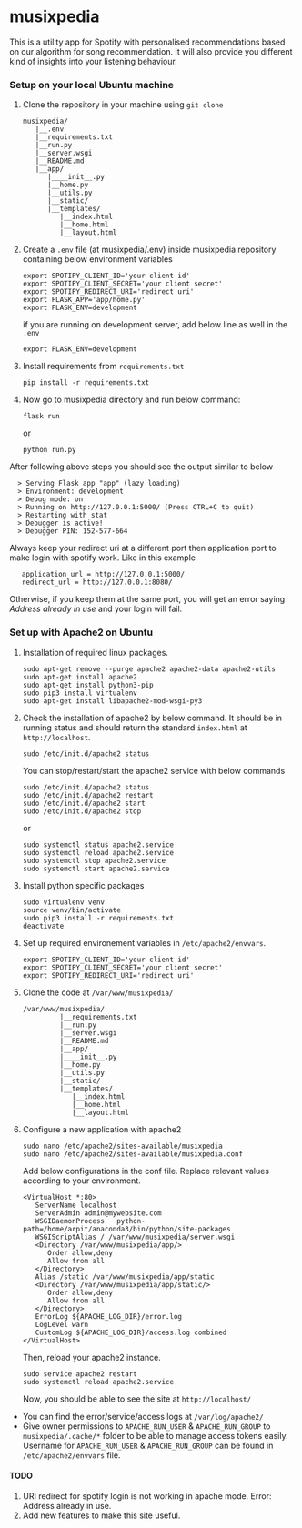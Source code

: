 # musixpedia

This is a utility app for Spotify with personalised recommendations based on our algorithm for song recommendation.
It will also provide you different kind of insights into your listening behaviour.

### Setup on your local Ubuntu machine
1. Clone the repository in your machine using `git clone`
   ```buildoutcfg
   musixpedia/
      |__.env
      |__requirements.txt
      |__run.py
      |__server.wsgi
      |__README.md
      |__app/
         |____init__.py
         |__home.py
         |__utils.py
         |__static/
         |__templates/
            |__index.html
            |__home.html
            |__layout.html
   ```
2. Create a `.env` file (at musixpedia/.env) inside musixpedia repository containing below environment variables
   ```buildoutcfg
   export SPOTIPY_CLIENT_ID='your client id'
   export SPOTIPY_CLIENT_SECRET='your client secret'
   export SPOTIPY_REDIRECT_URI='redirect uri'
   export FLASK_APP='app/home.py'
   export FLASK_ENV=development
   ```
   if you are running on development server, add below line as well in the `.env`
   ```buildoutcfg
   export FLASK_ENV=development
   ```
3. Install requirements from `requirements.txt`
   ```buildoutcfg
   pip install -r requirements.txt
   ```
4. Now go to musixpedia directory and run below command:
    ```buildoutcfg
    flask run
    ```
    or
    ```buildoutcfg
    python run.py
    ```
   
After following above steps you should see the output similar to below

      > Serving Flask app "app" (lazy loading)
      > Environment: development
      > Debug mode: on
      > Running on http://127.0.0.1:5000/ (Press CTRL+C to quit)
      > Restarting with stat
      > Debugger is active!
      > Debugger PIN: 152-577-664

Always keep your redirect uri at a different port then application port to make login with spotify work. Like in this example
```buildoutcfg
   application_url = http://127.0.0.1:5000/
   redirect_url = http://127.0.0.1:8080/
```
Otherwise, if you keep them at the same port, you will get an error saying _Address already in use_ and your login will fail.

### Set up with Apache2 on Ubuntu
1. Installation of required linux packages.
   ```commandline
   sudo apt-get remove --purge apache2 apache2-data apache2-utils
   sudo apt-get install apache2
   sudo apt-get install python3-pip
   sudo pip3 install virtualenv
   sudo apt-get install libapache2-mod-wsgi-py3
   ```
2. Check the installation of apache2 by below command. It should be in running status and should return the standard `index.html` at `http://localhost`.
   ```commandline
   sudo /etc/init.d/apache2 status
   ```
   You can stop/restart/start the apache2 service with below commands
   ```commandline
   sudo /etc/init.d/apache2 status
   sudo /etc/init.d/apache2 restart
   sudo /etc/init.d/apache2 start
   sudo /etc/init.d/apache2 stop
   ```
   or 
   ```commandline
   sudo systemctl status apache2.service
   sudo systemctl reload apache2.service
   sudo systemctl stop apache2.service
   sudo systemctl start apache2.service
   ```
3. Install python specific packages
   ```commandline
   sudo virtualenv venv
   source venv/bin/activate
   sudo pip3 install -r requirements.txt
   deactivate
   ```
4. Set up required environement variables in `/etc/apache2/envvars`.
   ```commandline
   export SPOTIPY_CLIENT_ID='your client id'
   export SPOTIPY_CLIENT_SECRET='your client secret'
   export SPOTIPY_REDIRECT_URI='redirect uri'
   ```
5. Clone the code at `/var/www/musixpedia/`
   ```buildoutcfg
   /var/www/musixpedia/
            |__requirements.txt
            |__run.py
            |__server.wsgi
            |__README.md
            |__app/
            |____init__.py
            |__home.py
            |__utils.py
            |__static/
            |__templates/
               |__index.html
               |__home.html
               |__layout.html
   ```
6. Configure a new application with apache2
   ```commandline
   sudo nano /etc/apache2/sites-available/musixpedia
   sudo nano /etc/apache2/sites-available/musixpedia.conf
   ```
   Add below configurations in the conf file. Replace relevant values according to your environment. 
   ```commandline
   <VirtualHost *:80>
      ServerName localhost
      ServerAdmin admin@mywebsite.com
      WSGIDaemonProcess   python-path=/home/arpit/anaconda3/bin/python/site-packages
      WSGIScriptAlias / /var/www/musixpedia/server.wsgi
      <Directory /var/www/musixpedia/app/>
         Order allow,deny
         Allow from all
      </Directory>
      Alias /static /var/www/musixpedia/app/static
      <Directory /var/www/musixpedia/app/static/>
         Order allow,deny
         Allow from all
      </Directory>
      ErrorLog ${APACHE_LOG_DIR}/error.log
      LogLevel warn
      CustomLog ${APACHE_LOG_DIR}/access.log combined
   </VirtualHost>
   ```
   Then, reload your apache2 instance.
   ```commandline
   sudo service apache2 restart
   sudo systemctl reload apache2.service
   ```
   Now, you should be able to see the site at `http://localhost/`
* You can find the error/service/access logs at `/var/log/apache2/`
* Give owner permissions to `APACHE_RUN_USER` & `APACHE_RUN_GROUP` to `musixpedia/.cache/*` folder to be able to manage access tokens easily. Username for `APACHE_RUN_USER` & `APACHE_RUN_GROUP` can be found in `/etc/apache2/envvars` file.

#### TODO
1. URI redirect for spotify login is not working in apache mode. Error: Address already in use.
2. Add new features to make this site useful.